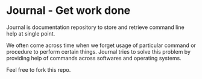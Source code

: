 # Journal - Get work done
Journal is documentation repository to store and retrieve command line help at single point.

We often come across time when we forget usage of particular command or procedure to perform
certain things. Journal tries to solve this problem by providing help of commands across 
softwares and operating systems.

Feel free to fork this repo.

